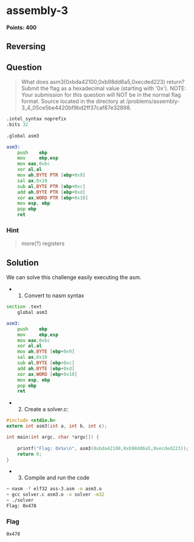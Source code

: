 # assembly-3
**Points: 400**

## Reversing

## Question
>What does asm3(0xbda42100,0xb98dd6a5,0xecded223) return? Submit the flag as a hexadecimal value (starting with '0x'). NOTE: Your submission for this question will NOT be in the normal flag format. Source located in the directory at /problems/assembly-3_4_05ce5be4420bf9bd2ff37caf87e32898. 
```asm
.intel_syntax noprefix
.bits 32
	
.global asm3

asm3:
	push   	ebp
	mov    	ebp,esp
	mov	eax,0xbc
	xor	al,al
	mov	ah,BYTE PTR [ebp+0x9]
	sal	ax,0x10
	sub	al,BYTE PTR [ebp+0xc]
	add	ah,BYTE PTR [ebp+0xd]
	xor	ax,WORD PTR [ebp+0x10]
	mov	esp, ebp
	pop	ebp
	ret
```

### Hint
>more(?) registers

## Solution
We can  solve this challenge easily executing the asm.
- 1. Convert to nasm syntax
```asm
section .text
    global asm3

asm3:
	push   	ebp
	mov    	ebp,esp
	mov	eax,0xbc
	xor	al,al
	mov	ah,BYTE [ebp+0x9]
	sal	ax,0x10
	sub	al,BYTE [ebp+0xc]
	add	ah,BYTE [ebp+0xd]
	xor	ax,WORD [ebp+0x10]
	mov	esp, ebp
	pop	ebp
	ret
```
- 2. Create a solver.c:
```c
#include <stdio.h>
extern int asm3(int a, int b, int c);

int main(int argc, char *argv[]) {
    
	printf("Flag: 0x%x\n", asm3(0xbda42100,0xb98dd6a5,0xecded223));
	return 0;
}
```
- 3. Compile and run the code
```bash
~ nasm -f elf32 ass-3.asm -o asm3.o
~ gcc solver.c asm3.o -o solver -m32
~ ./solver
Flag: 0x478
```
### Flag
`0x478`
